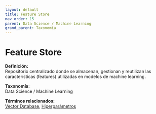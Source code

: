 ```yaml
---
layout: default
title: Feature Store
nav_order: 15
parent: Data Science / Machine Learning
grand_parent: Taxonomía
---
```


# Feature Store

**Definición:**  
Repositorio centralizado donde se almacenan, gestionan y reutilizan las características (features) utilizadas en modelos de machine learning.

**Taxonomía:**  
Data Science / Machine Learning

**Términos relacionados:**  
[Vector Database](https://maleniski.github.io/diccionario-angl-tec-mx/docs/taxonomia/data--science--/--machine--learning/vector-database.html), [Hiperparámetros](https://maleniski.github.io/diccionario-angl-tec-mx/docs/taxonomia/data--science--/--machine--learning/hiperparmetros.html)
